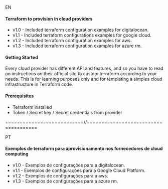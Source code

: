 EN

#### Terraform to provision in cloud providers

- v1.0 - Included terraform configuration examples for digitalocean.
- v1.1 - Included terraform configurations examples for google cloud.
- v1.2 - Included terraform configuration examples for aws.
- v1.3 - Included terraform configuration examples for azure rm.


#### Getting Started

Every cloud provider has different API and features, and so you have to read on instructions on their official site to custom terraform according to your needs.
This is for learning purposes only and for templating a simples cloud infrastructure in Terraform code.

#### Prerequisites

* Terraform installed
* Token / Secret key / Secret credentials from provider

===========================//=====================================

PT

#### Exemplos de terraform para aprovisionamento nos fornecedores de cloud computing

- v1.0 - Exemplos de configurações para a digitalocean.
- v1.1 - Exemplos de configurações para a Google Cloud Platform.
- v1.2 - Exemplos de configurações para a aws.
- v1.3 - Exemplos de configurações para a azure rm.
